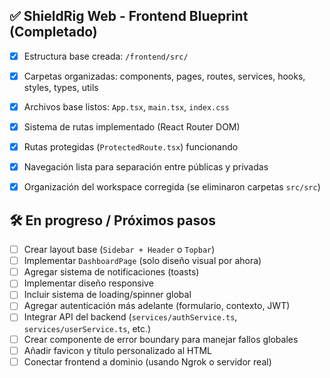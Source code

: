 ## ✅ ShieldRig Web - Frontend Blueprint (Completado)

- [x] Estructura base creada: `/frontend/src/`
- [x] Carpetas organizadas: components, pages, routes, services, hooks, styles, types, utils
- [x] Archivos base listos: `App.tsx`, `main.tsx`, `index.css`
- [x] Sistema de rutas implementado (React Router DOM)
- [x] Rutas protegidas (`ProtectedRoute.tsx`) funcionando
- [x] Navegación lista para separación entre públicas y privadas
- [x] Organización del workspace corregida (se eliminaron carpetas `src/src`)


## 🛠️ En progreso / Próximos pasos

- [ ] Crear layout base (`Sidebar + Header` o `Topbar`)
- [ ] Implementar `DashboardPage` (solo diseño visual por ahora)
- [ ] Agregar sistema de notificaciones (toasts)
- [ ] Implementar diseño responsive
- [ ] Incluir sistema de loading/spinner global
- [ ] Agregar autenticación más adelante (formulario, contexto, JWT)
- [ ] Integrar API del backend (`services/authService.ts`, `services/userService.ts`, etc.)
- [ ] Crear componente de error boundary para manejar fallos globales
- [ ] Añadir favicon y título personalizado al HTML
- [ ] Conectar frontend a dominio (usando Ngrok o servidor real)
